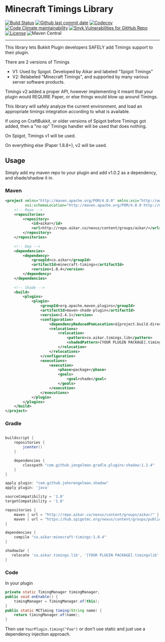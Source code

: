 # Minecraft Timings Library

[![Build Status](https://ci.ursinn.dev/job/gmcbm-backup/job/minecraft-timings/badge/icon)](https://ci.ursinn.dev/job/gmcbm-backup/job/minecraft-timings/)
[![Github last commit date](https://img.shields.io/github/last-commit/gmcbm-backup/minecraft-timings?label=Updated&logo=github)](https://github.com/gmcbm-backup/minecraft-timings/commits)
[![Codecov](https://img.shields.io/codecov/c/gh/gmcbm-backup/minecraft-timings?label=Coverage&logo=codecov)](https://app.codecov.io/gh/gmcbm-backup/minecraft-timings)
[![Code Climate maintainability](https://img.shields.io/codeclimate/maintainability/gmcbm-backup/minecraft-timings?label=Maintainability)](https://codeclimate.com/github/gmcbm-backup/minecraft-timings)
[![Snyk Vulnerabilities for GitHub Repo](https://img.shields.io/snyk/vulnerabilities/github/gmcbm-backup/minecraft-timings?label=Vulnerabilities)](https://snyk.io/test/github/gmcbm-backup/minecraft-timings)
[![License](https://img.shields.io/github/license/gmcbm-backup/minecraft-timings?label=License)](https://github.com/gmcbm-backup/minecraft-timings/blob/master/LICENSE)
![Maven Central](https://img.shields.io/maven-central/v/net.gmcbm.dependencies/minecraft-timings)

---

This library lets Bukkit Plugin developers SAFELY add Timings support to their plugin.

There are 2 versions of Timings

- V1: Used by Spigot. Developed by Aikar and labeled "Spigot Timings"
- V2: Relabeled "Minecraft Timings", and supported by many various server software products.

Timings v2 added a proper API, however implementing it meant that your plugin would REQUIRE Paper, or else things would
blow up around Timings.

This library will safely analyze the current environment, and load an appropriate timings integration according to what
is available.

If using on CraftBukkit, or older versions of Spigot before Timings got added, then a "no op" Timings handler will be
used that does nothing.

On Spigot, Timings v1 will be used.

On everything else (Paper 1.8.8+), v2 will be used.

## Usage

Simply add my maven repo to your plugin and add v1.0.2 as a dependency, and shade/shadow it in.

### Maven

```xml
<project xmlns="http://maven.apache.org/POM/4.0.0" xmlns:xsi="http://www.w3.org/2001/XMLSchema-instance"
         xsi:schemaLocation="http://maven.apache.org/POM/4.0.0 http://maven.apache.org/xsd/maven-4.0.0.xsd">
    <!-- Repo -->
    <repositories>
        <repository>
            <id>aikar</id>
            <url>http://repo.aikar.co/nexus/content/groups/aikar/</url>
        </repository>
    </repositories>
    
    <!-- Dep -->
    <dependencies>
        <dependency>
            <groupId>co.aikar</groupId>
            <artifactId>minecraft-timings</artifactId>
            <version>1.0.4</version>
        </dependency>
    </dependencies>
    
    <!-- Shade -->
    <build>
        <plugins>
            <plugin>
                <groupId>org.apache.maven.plugins</groupId>
                <artifactId>maven-shade-plugin</artifactId>
                <version>2.4.1</version>
                <configuration>
                    <dependencyReducedPomLocation>${project.build.directory}/dependency-reduced-pom.xml</dependencyReducedPomLocation>
                    <relocations>
                        <relocation>
                            <pattern>co.aikar.timings.lib</pattern>
                            <shadedPattern>[YOUR PLUGIN PACKAGE].timingslib</shadedPattern>
                        </relocation>
                    </relocations>
                </configuration>
                <executions>
                    <execution>
                        <phase>package</phase>
                        <goals>
                            <goal>shade</goal>
                        </goals>
                    </execution>
                </executions>
            </plugin>
        </plugins>
    </build>
</project>
```

### Gradle

```gradle

buildscript {
    repositories {
        jcenter()
    }

    dependencies {
        classpath "com.github.jengelman.gradle.plugins:shadow:1.2.4"
    }
}

apply plugin: "com.github.johnrengelman.shadow"
apply plugin: 'java'

sourceCompatibility = '1.8'
targetCompatibility = '1.8'

repositories {
    maven { url = "http://repo.aikar.co/nexus/content/groups/aikar/" }
    maven { url = "https://hub.spigotmc.org/nexus/content/groups/public/" }
}

dependencies {
    compile "co.aikar:minecraft-timings:1.0.4"
}

shadowJar {
   relocate 'co.aikar.timings.lib', '[YOUR PLUGIN PACKAGE].timingslib'
}

```

### Code

In your plugin

```java
private static TimingManager timingManager;
public void onEnable() {
    timingManager = TimingManager.of(this);
}
public static MCTiming timing(String name) {
    return timingManager.of(name);
}
```

Then use `YourPlugin.timing("Foo")` or don't use static and just use a dependency injection approach.
